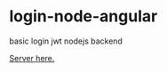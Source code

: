 # login-node-angular
basic login jwt nodejs backend 

<a href="https://github.com/cesarazocar/angular-login-base">Server here.</a>

